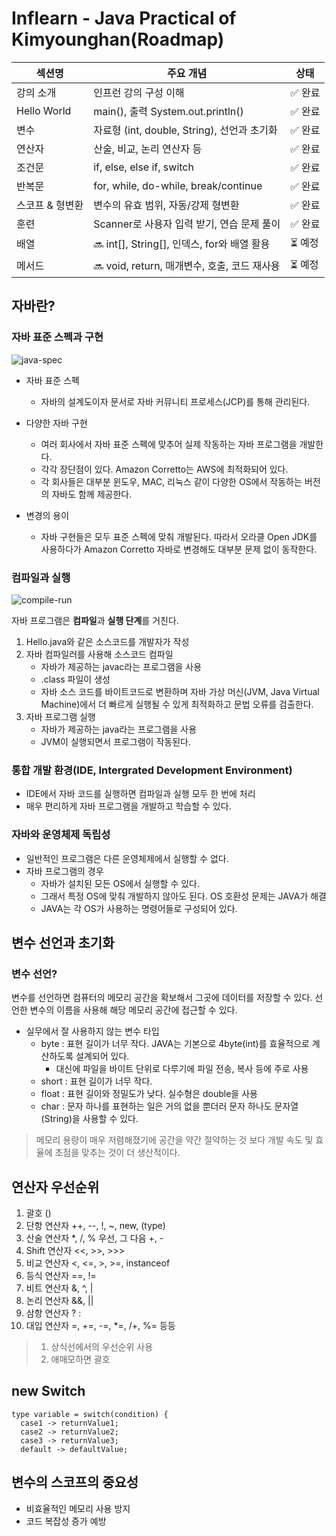 # Inflearn - Java Practical of Kimyounghan(Roadmap)

| 섹션명 | 주요 개념 | 상태 |
|---|---|---|
| 강의 소개 | 인프런 강의 구성 이해 | ✅ 완료 |
| Hello World | main(), 출력 System.out.println() | ✅ 완료 |
| 변수 | 자료형 (int, double, String), 선언과 초기화 | ✅ 완료 |
| 연산자 | 산술, 비교, 논리 연산자 등 | ✅ 완료 |
| 조건문 | if, else, else if, switch | ✅ 완료 |
| 반복문 | for, while, do-while, break/continue | ✅ 완료 |
| 스코프 & 형변환 | 변수의 유효 범위, 자동/강제 형변환 | ✅ 완료 |
| 훈련 | Scanner로 사용자 입력 받기, 연습 문제 풀이 | ✅ 완료 |
| 배열 | 🔜 int[], String[], 인덱스, for와 배열 활용 | ⏳ 예정 |
| 메서드 |🔜 void, return, 매개변수, 호출, 코드 재사용 | ⏳ 예정 |

## 자바란?

### 자바 표준 스펙과 구현
![java-spec](https://github.com/user-attachments/assets/5b9e489e-9f9e-4603-bac5-3fd4c94e14aa)

* 자바 표준 스펙
  + 자바의 설계도이자 문서로 자바 커뮤니티 프로세스(JCP)를 통해 관리된다.

* 다양한 자바 구현
  + 여러 회사에서 자바 표준 스펙에 맞추어 실제 작동하는 자바 프로그램을 개발한다.
  + 각각 장단점이 있다. Amazon Corretto는 AWS에 최적화되어 있다.
  + 각 회사들은 대부분 윈도우, MAC, 리눅스 같이 다양한 OS에서 작동하는 버전의 자바도 함께 제공한다.
 
* 변경의 용이
  + 자바 구현들은 모두 표준 스펙에 맞춰 개발된다. 따라서 오라클 Open JDK를 사용하다가 Amazon Corretto 자바로 변경해도 대부분 문제 없이 동작한다.
 
### 컴파일과 실행
![compile-run](https://github.com/user-attachments/assets/2ad4bbe5-5e95-440c-80c0-5d955cef61c1)

자바 프로그램은 **컴파일**과 **실행 단계**를 거친다.
1. Hello.java와 같은 소스코드를 개발자가 작성
2. 자바 컴파일러를 사용해 소스코드 컴파일
   * 자바가 제공하는 javac라는 프로그램을 사용
   * .class 파일이 생성
   * 자바 소스 코드를 바이트코드로 변환하며 자바 가상 머신(JVM, Java Virtual Machine)에서 더 빠르게 실행될 수 있게 최적화하고 문법 오류를 검출한다.
3. 자바 프로그램 실행
   * 자바가 제공하는 java라는 프로그램을 사용
   * JVM이 실행되면서 프로그램이 작동된다.

### 통합 개발 환경(IDE, Intergrated Development Environment)
* IDE에서 자바 코드를 실행하면 컴파일과 실행 모두 한 번에 처리
* 매우 편리하게 자바 프로그램을 개발하고 학습할 수 있다.

### 자바와 운영체제 독립성
* 일반적인 프로그램은 다른 운영체제에서 실행할 수 없다.
* 자바 프로그램의 경우
  + 자바가 설치된 모든 OS에서 실행할 수 있다.
  + 그래서 특정 OS에 맞춰 개발하지 않아도 된다. OS 호환성 문제는 JAVA가 해결
  + JAVA는 각 OS가 사용하는 명령어들로 구성되어 있다.
 
## 변수 선언과 초기화

### 변수 선언?
  변수를 선언하면 컴퓨터의 메모리 공간을 확보해서 그곳에 데이터를 저장할 수 있다. 선언한 변수의 이름을 사용해 해당 메모리 공간에 접근할 수 있다.

* 실무에서 잘 사용하지 않는 변수 타입
  + byte : 표현 길이가 너무 작다. JAVA는 기본으로 4byte(int)를 효율적으로 계산하도록 설계되어 있다.
    - 대신에 파일을 바이트 단위로 다루기에 파일 전송, 복사 등에 주로 사용
  + short : 표현 길이가 너무 작다.
  + float : 표현 길이와 정밀도가 낮다. 실수형은 double을 사용
  + char : 문자 하나를 표현하는 일은 거의 없을 뿐더러 문자 하나도 문자열(String)을 사용할 수 있다.
> 메모리 용량이 매우 저렴해졌기에 공간을 약간 절약하는 것 보다 개발 속도 및 효율에 초점을 맞추는 것이 더 생산적이다.

## 연산자 우선순위
  1. 괄호 ()
  2. 단항 연산자 ++, --, !, ~, new, (type)
  3. 산술 연산자 *, /, % 우선, 그 다음 +, -
  4. Shift 연산자 <<, >>, >>>
  5. 비교 연산자 <, <=, >, >=, instanceof
  6. 등식 연산자 ==, !=
  7. 비트 연산자 &, ^, |
  8. 논리 연산자 &&, ||
  9. 삼항 연산자 ? :
  10. 대입 연산자 =, +=, -=, *=, /+, %= 등등
> 1. 상식선에서의 우선순위 사용
> 2. 애매모하면 괄호

## new Switch
```
type variable = switch(condition) {
  case1 -> returnValue1;
  case2 -> returnValue2;
  case3 -> returnValue3;
  default -> defaultValue;
```

## 변수의 스코프의 중요성

* 비효율적인 메모리 사용 방지
* 코드 복잡성 증가 예방
